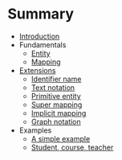 # Summary

- [Introduction](README.md)
- Fundamentals
  - [Entity](fundamentals/entity.md)
  - [Mapping](fundamentals/mapping.md)
- [Extensions](extensions/README.md)
  - [Identifier name](extensions/id-name.md)
  - [Text notation](extensions/text-notation.md)
  - [Primitive entity](extensions/primitive-entity.md)
  - [Super mapping](extensions/super-mapping.md)
  - [Implicit mapping](extensions/implicit-mapping.md)
  - [Graph notation](extensions/graph-notation.md)
- Examples
  - [A simple example](examples/simple-person.md)
  - [Student, course, teacher](examples/student-course-teacher.md)